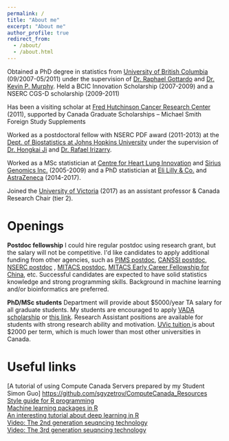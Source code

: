 ```yaml
---
permalink: /
title: "About me"
excerpt: "About me"
author_profile: true
redirect_from: 
  - /about/
  - /about.html
---
```


Obtained a PhD degree in statistics from [University of British Columbia](https://www.stat.ubc.ca) (09/2007-05/2011) under the supervision of [Dr. Raphael Gottardo](https://www.fredhutch.org/en/labs/profiles/gottardo-raphael.html) and [Dr. Kevin P. Murphy](https://research.google.com/pubs/KevinMurphy.html). Held a BCIC Innovation Scholarship (2007-2009) and a NSERC CGS-D scholarship (2009-2011)
    
Has been a visiting scholar at [Fred Hutchinson Cancer Research Center](https://www.fredhutch.org/en.html) (2011), supported by Canada Graduate Scholarships – Michael Smith Foreign Study Supplements 

Worked as a postdoctoral fellow with NSERC PDF award (2011-2013) at the [Dept. of Biostatistics at Johns Hopkins University](https://www.jhsph.edu/departments/biostatistics/index.html) under the supervision of [Dr. Hongkai Ji](http://biostat.jhsph.edu/~hji/) and [Dr. Rafael Irizarry](https://statistics.fas.harvard.edu/people/rafael-irizarry).

Worked as a MSc statistician at [Centre for Heart Lung Innovation](https://www.hli.ubc.ca/) and [Sirius Genomics Inc.](https://www.linkedin.com/company/sirius-genomics/?originalSubdomain=ca) (2005-2009) and a PhD statistician at [Eli Lilly & Co.](https://www.lilly.com/)  and [AstraZeneca](https://www.astrazeneca.com/)  (2014-2017).

Joined the [University of Victoria](https://www.uvic.ca/science/math-statistics/) (2017) as an assistant professor & Canada Research Chair (tier 2).


Openings
======
**Postdoc fellowship** I could hire regular postdoc using research grant, but the salary will not be competitive. I'd like candidates to apply additional funding from other agencies, such as [PIMS postdoc](https://www.pims.math.ca/scientific/postdoctoral), [CANSSI postdoc](http://www.canssi.ca/research-and-training-opportunities/canssi-postdoctoral-fellowships/), [NSERC postdoc](http://www.nserc-crsng.gc.ca/Students-Etudiants/PD-NP/PDF-BP_eng.asp) , [MITACS postdoc](https://www.mitacs.ca/en/programs/elevate), [MITACS Early Career Fellowship for China](https://www.mitacs.ca/en/programs/globalink/come-to-canada/early-career-fellowship-china), etc.  Successful candidates are expected to have solid statistics knowledge and strong programming skills. Background in machine learning and/or bioinformatics are preferred. </p>

**PhD/MSc students** Department will provide about $5000/year TA salary for all graduate students. My students are encouraged to apply [VADA scholarship](http://vada.cs.umanitoba.ca/admissions/application-form/)  or  [this link](http://www.math.uvic.ca/~xuekui/files/VADA.pdf). Research Assistant positions are available for students with strong research ability and motivation. 
[UVic tuition ](https://www.uvic.ca/vpfo/accounting/assets/docs/tuition/tuition-schedule.pdf) is about $2000 per term, which is much lower than most other universities in Canada.          


Useful links
======
[A tutorial of using Compute Canada Servers prepared by my Student Simon Guo] https://github.com/sgyzetrov/ComputeCanada_Resources    
[Style guide for R programming](http://adv-r.had.co.nz/Style.html)  
[Machine learning packages in R ](https://cran.r-project.org/web/views/MachineLearning.html)    
[An interesting tutorial about deep learning in R](https://www.datacamp.com/community/tutorials/keras-r-deep-learning)    
[Video: The 2nd generation seuqncing technology](https://www.youtube.com/watch?v=fCd6B5HRaZ8)    
[Video: The 3rd generation seuqncing technology](https://www.youtube.com/watch?v=v8p4ph2MAvI)    

